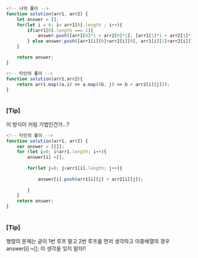 ```javascript
<!-- 나의 풀이 -->
function solution(arr1, arr2) {
    let answer = [];
    for(let i = 0; i< arr1[0].length ; i++){
        if(arr1[0].length === 1){
            answer.push([arr1[0]*1 + arr2[0]*1], [arr1[1]*1 + arr2[1]*1])
        } else answer.push([arr1[i][0]+arr2[i][0], arr1[i][1]+arr2[i][1]])
    }

    return answer;
}

```

```javascript
<!-- 타인의 풀이 -->
function solution(arr1,arr2){
    return arr1.map((a,i) => a.map((b, j) => b + arr2[i][j]));
}

```

#

### [Tip]
이 방식이 커링 기법인건가...?

```javascript
<!-- 타인의 풀이 -->
function solution(arr1, arr2) {
    var answer = [[]];
    for (let i=0; i<arr1.length; i++){
        answer[i] =[];
        
        for(let j=0; j<arr1[i].length; j++){
            
            answer[i].push(arr1[i][j] + arr2[i][j]);
       
        }
    }
    return answer;
}

```

#

### [Tip]
행렬의 문제는 굳이 1번 루프 말고 2번 루프를 먼저 생각하고 이중배열의 경우 answer[i] =[]; 이 생각을 잊지 말자!!

